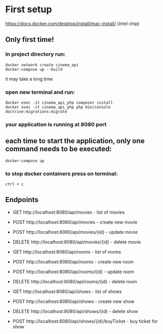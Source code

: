 # First setup

https://docs.docker.com/desktop/install/mac-install/
(intel chip)

## Only first time!
### In project directory run:
```
docker network create cinema_api
docker-compose up --build
```
it may take a long time

### open new terminal and run:
```
docker exec -it cinema_api_php composer install
docker exec -it cinema_api_php php bin/console doctrine:migrations:migrate
```

### your application is running at **8080** port

## each time to start the application, only one command needs to be executed:
```
docker-compose up
```

### to stop docker containers press on terminal:
```ctrl + c```

## Endpoints
* GET http://localhost:8080/api/movies - list of movies
* POST http://localhost:8080/api/movies - create new movie
* POST http://localhost:8080/api/movies/{id} - update movie
* DELETE http://localhost:8080/api/movies/{id} - delete movie


* GET http://localhost:8080/api/rooms - list of rooms
* POST http://localhost:8080/api/rooms - create new room
* POST http://localhost:8080/api/rooms/{id} - update room
* DELETE http://localhost:8080/api/rooms/{id} - delete room


* GET http://localhost:8080/api/shows - list of shows
* POST http://localhost:8080/api/shows - create new show
* DELETE http://localhost:8080/api/shows/{id} - delete show

* POST http://localhost:8080/api/shows/{id}/buyTicket - buy ticket for show